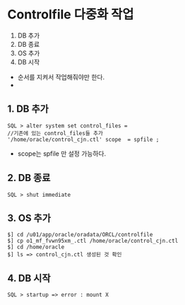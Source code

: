 # Controlfile 다중화 작업 

1. DB 추가 
2. DB 종료
3. OS 추가
4. DB 시작 

- 순서를 지켜서 작업해줘야만 한다. 
- 

## 1. DB 추가 
```
SQL > alter system set control_files = 
//기존에 있는 control_files들 추가 
'/home/oracle/control_cjn.ctl' scope  = spfile ; 
```
- scope는 spfile 만 설정 가능하다. 


## 2. DB 종료 
```
SQL > shut immediate
```

## 3. OS 추가
```
$] cd /u01/app/oracle/oradata/ORCL/controlfile
$] cp o1_mf_fvwn95xm_.ctl /home/oracle/control_cjn.ctl
$] cd /home/oracle
$] ls => control_cjn.ctl 생성된 것 확인 
```

## 4. DB 시작
```
SQL > startup => error : mount X 
```
